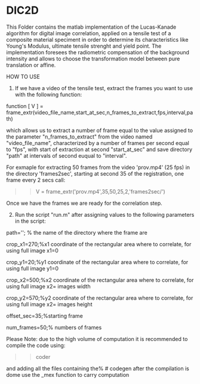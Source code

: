 # DIC2D
This Folder contains the matlab implementation of the Lucas-Kanade algorithm for digital image correlation, applied on a tensile test of a composite material speciment in order to determine its characteristics like Young's Modulus, ultimate tensile strenght and yield point.
The implementation foresees the radiometric compensation of the background intensity and allows to choose the transformation model between pure translation or affine.

HOW TO USE

1) If we have a video of the tensile test, extract the frames you want to use with the following function:

function [ V ] = frame_extr(video_file_name,start_at_sec,n_frames_to_extract,fps,interval,path)

which allows us to extract a number of frame equal to the value assigned to the parameter "n_frames_to_extract" from the video named "video_file_name", characterized by a number of frames per second equal to "fps", with start of extraction at second "start_at_sec" and save directory "path" at intervals of second euqual to "interval".

For exmaple for extracting 50 frames from the video 'prov.mp4' (25 fps) in the directory 'frames2sec', starting at second 35 of the registration, one frame every 2 secs call:

>> V  = frame_extr('prov.mp4',35,50,25,2,'frames2sec/')

Once we have the frames we are ready for the correlation step.

2) Run the script "run.m" after assigning values to the following parameters in the script:

path=''; % the name of the directory where the frame are

crop_x1=270;%x1 coordinate of the rectangular area where to correlate, for using full image x1=0

crop_y1=20;%y1 coordinate of the rectangular area where to correlate, for using full image y1=0

crop_x2=500;%x2 coordinate of the rectangular area where to correlate, for using full image x2= images width

crop_y2=570;%y2 coordinate of the rectangular area where to correlate, for using full image x2= images height

offset_sec=35;%starting frame 

num_frames=50;% numbers of frames



Please Note:
due to the high volume of computation it is recommended to compile the code using:

>> coder

and adding all the files containing the% # codegen
after the compilation is dome use the _mex function to carry computation


